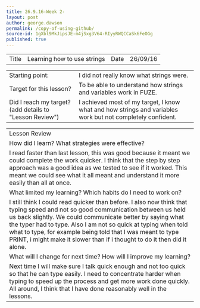 ```yaml
---
title: 26.9.16-Week 2-
layout: post
author: george.dawson
permalink: /copy-of-using-github/
source-id: 1gXbl9MkJipsJE-m4jSxg3V64-RIyyRWQCCaSk6FeOGg
published: true
---
```

<table>
  <tr>
    <td>Title</td>
    <td>Learning how to use strings</td>
    <td>Date</td>
    <td>26/09/16</td>
  </tr>
</table>


<table>
  <tr>
    <td>Starting point:</td>
    <td>I did not really know what strings were.</td>
  </tr>
  <tr>
    <td>Target for this lesson?</td>
    <td>To be able to understand how strings and variables work in FUZE.</td>
  </tr>
  <tr>
    <td>Did I reach my target? 
(add details to "Lesson Review")</td>
    <td> I achieved most of my target, I know what and how strings and variables work but not completely confident.</td>
  </tr>
</table>


<table>
  <tr>
    <td>Lesson Review</td>
  </tr>
  <tr>
    <td>How did I learn? What strategies were effective? </td>
  </tr>
  <tr>
    <td>I read faster than last lesson, this was good because it meant we could complete the work quicker. I think that the step by step approach was a good idea as we tested to see if it worked. This meant we could see what it all meant and understand it more easily than all at once.</td>
  </tr>
  <tr>
    <td>What limited my learning? Which habits do I need to work on? </td>
  </tr>
  <tr>
    <td>I still think I could read quicker than before. I also now think that typing speed and not so good communication between us  held us back slightly. We could communicate better by saying what the typer had to type. Also I am not so quick at typing when told what to type, for example being told that I was meant to type PRINT, i might make it slower than if i thought to do it then did it alone.</td>
  </tr>
  <tr>
    <td>What will I change for next time? How will I improve my learning?</td>
  </tr>
  <tr>
    <td>Next time I will make sure I talk quick enough and not too quick so that he can type easily. I need to concentrate harder when typing to speed up the process and get more work done quickly.  All around, I think that I have done reasonably well in the lessons.</td>
  </tr>
</table>


